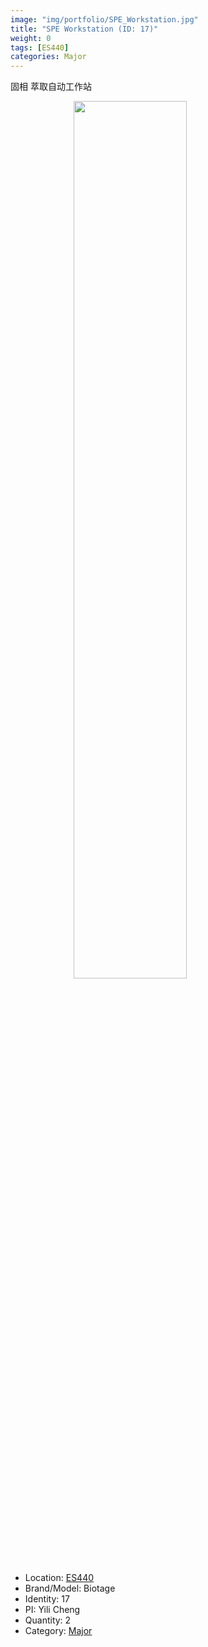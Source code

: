 ```yaml
---
image: "img/portfolio/SPE_Workstation.jpg"
title: "SPE Workstation (ID: 17)"
weight: 0
tags: [ES440]
categories: Major
---
```


固相 萃取自动工作站

<!--more-->

<img src="../../img/portfolio/SPE_Workstation.jpg" width="60%" style="display: block; margin: auto;">

- Location: [ES440](../../tags/es440)
- Brand/Model: Biotage
- Identity: 17
- PI: Yili Cheng
- Quantity: 2
- Category: [Major](../../categories/major)







